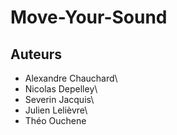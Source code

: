 # Move-Your-Sound

## Auteurs

- Alexandre Chauchard\
- Nicolas Depelley\
- Severin Jacquis\
- Julien Lelièvre\
- Théo Ouchene
